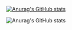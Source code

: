 [![Anurag's GitHub stats](https://github-readme-stats.vercel.app/api?username=cikzz)](https://github.com/cikzz/cikzz)

![Anurag's GitHub stats](https://github-readme-stats.vercel.app/api?username=cikzz&show_icons=true&theme=cobalt&title_color=#ffc86c)

